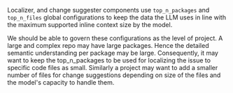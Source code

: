 Localizer, and change suggester components use `top_n_packages` and `top_n_files` global configurations to keep the data the LLM uses in line with the maximum supported inline context size by the model.

We should be able to govern these configurations as the level of project. A large and complex repo may have large packages. Hence the detailed semantic understanding per package may be large. Consequently, it may want to keep the top_n_packages to be used for localizing the issue to specific code files as small. Similarly a project may want to add a smaller number of files for change suggestions depending on size of the files and the model's capacity to handle them.